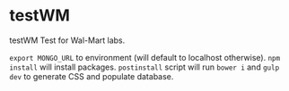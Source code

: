 # testWM

testWM Test for Wal-Mart labs.

`export MONGO_URL` to environment (will default to localhost otherwise).
`npm install` will install packages. `postinstall` script will run `bower i` and `gulp dev` to generate CSS and populate database.

